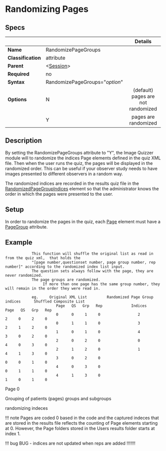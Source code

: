 # Randomizing Pages

## Specs

| || Details |
|---|---|:---:|
| **Name** | RandomizePageGroups ||
| **Classification** | attribute ||
| **Parent** | <[Session](index.md)\> ||
| **Required** | no ||
| **Syntax** | RandomizePageGroups="*option*" ||
| **Options** | N | (default) pages are not randomized |
|             | Y | pages are randomized |

## Description

By setting the RandomizePageGroups attribute to "Y", the Image Quizzer module will to randomize the 
indices Page elements defined in the quiz XML file. Then when the user runs the quiz,
the pages will be displayed in the randomized order. This can be useful if your 
observer study needs to have images presented to different observers in a random way.

The randomized indices 
are recorded in the results quiz file in the [RandomizedPageGroupIndices](../../results.md#randomizedpagegroupindices) element 
so that the administrator knows the order in which the pages were presented to the user.



## Setup

In order to randomize the pages in the quiz, each [Page](../page/index.md) element must have a [PageGroup](../page/pagegroup.md) attribute.


## Example

```
			This function will shuffle the original list as read in from the quiz xml,  that holds the
            "[page number,questionset number, page group number, rep number]" according to the randomized index list input.
            The question sets always follow with the page, they are never randomized.
            The page groups are randomized. 
                 If more than one page has the same group number, they will remain in the order they were read in.
            
            eg.     Original XML List         Randomized Page Group indices      Shuffled Composite List
                       Page   QS   Grp   Rep             Indices                   Page   QS   Grp   Rep
                       0      0     1     0                 2                       2     0     2     0
                       0      1     1     0                 3                       2     1     2     0
                       1      0     1     0                 4                       3     0     2     0
                       2      0     2     0                 0                       4     0     3     0
                       2      1     2     0                 1                       4     1     3     0
                       3      0     2     0                                         0     0     1     0
                       4      0     3     0                                         0     1     1     0
                       4      1     3     0                                         1     0     1     0
```


Page 0

Grouping of patients (pages) groups and subgroups

randomizing indeces

!!! note
    Pages are coded 0 based in the code and the captured indeces that are stored
	in the results file reflects the counting of Page elements starting at 0.
	However, the Page folders stored in the Users results folder starts at index 1.
	
!!! bug
    BUG - indices are not updated when reps are added !!!!!!!
	
